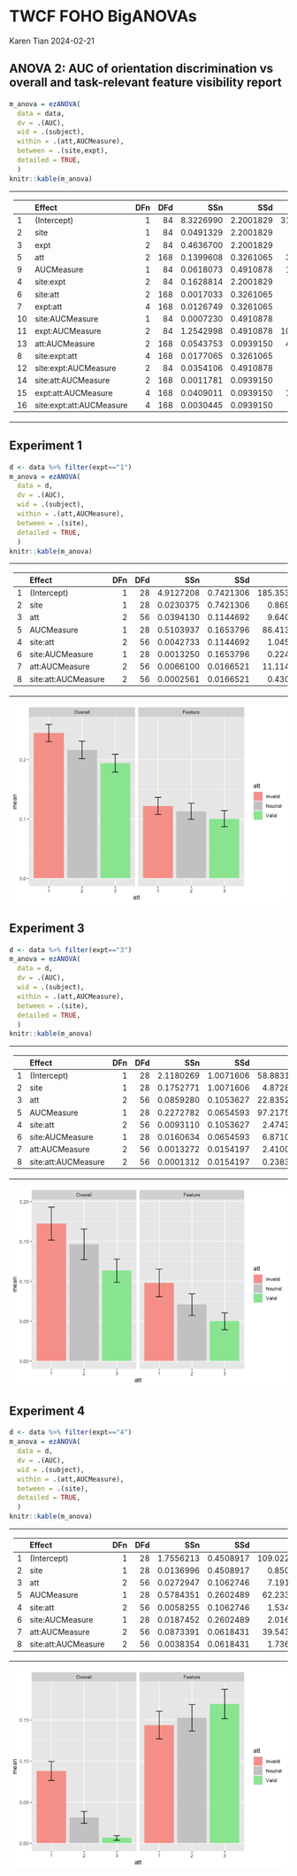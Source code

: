 TWCF FOHO BigANOVAs
================
Karen Tian
2024-02-21

## ANOVA 2: AUC of orientation discrimination vs overall and task-relevant feature visibility report

``` r
m_anova = ezANOVA(
  data = data,
  dv = .(AUC),
  wid = .(subject),
  within = .(att,AUCMeasure),
  between = .(site,expt),
  detailed = TRUE,
  )
knitr::kable(m_anova)
```

<table class="kable_wrapper">
<tbody>
<tr>
<td>

|     | Effect                   | DFn | DFd |       SSn |       SSd |           F |         p | p\<.05 |       ges |
|:----|:-------------------------|----:|----:|----------:|----------:|------------:|----------:|:-------|----------:|
| 1   | (Intercept)              |   1 |  84 | 8.3226990 | 2.2001829 | 317.7493583 | 0.0000000 | \*     | 0.7278910 |
| 2   | site                     |   1 |  84 | 0.0491329 | 2.2001829 |   1.8758258 | 0.1744597 |        | 0.0155463 |
| 3   | expt                     |   2 |  84 | 0.4636700 | 2.2001829 |   8.8511450 | 0.0003250 | \*     | 0.1296993 |
| 5   | att                      |   2 | 168 | 0.1399608 | 0.3261065 |  36.0517345 | 0.0000000 | \*     | 0.0430483 |
| 9   | AUCMeasure               |   1 |  84 | 0.0618073 | 0.4910878 |  10.5720619 | 0.0016534 | \*     | 0.0194785 |
| 4   | site:expt                |   2 |  84 | 0.1628814 | 2.2001829 |   3.1092952 | 0.0498077 | \*     | 0.0497473 |
| 6   | site:att                 |   2 | 168 | 0.0017033 | 0.3261065 |   0.4387360 | 0.6455877 |        | 0.0005471 |
| 7   | expt:att                 |   4 | 168 | 0.0126749 | 0.3261065 |   1.6324313 | 0.1683583 |        | 0.0040573 |
| 10  | site:AUCMeasure          |   1 |  84 | 0.0007230 | 0.4910878 |   0.1236642 | 0.7259744 |        | 0.0002323 |
| 11  | expt:AUCMeasure          |   2 |  84 | 1.2542998 | 0.4910878 | 107.2732686 | 0.0000000 | \*     | 0.2873149 |
| 13  | att:AUCMeasure           |   2 | 168 | 0.0543753 | 0.0939150 |  48.6346765 | 0.0000000 | \*     | 0.0171766 |
| 8   | site:expt:att            |   4 | 168 | 0.0177065 | 0.3261065 |   2.2804605 | 0.0627372 |        | 0.0056588 |
| 12  | site:expt:AUCMeasure     |   2 |  84 | 0.0354106 | 0.4910878 |   3.0284703 | 0.0537042 |        | 0.0112532 |
| 14  | site:att:AUCMeasure      |   2 | 168 | 0.0011781 | 0.0939150 |   1.0537378 | 0.3509248 |        | 0.0003785 |
| 15  | expt:att:AUCMeasure      |   4 | 168 | 0.0409011 | 0.0939150 |  18.2915088 | 0.0000000 | \*     | 0.0129754 |
| 16  | site:expt:att:AUCMeasure |   4 | 168 | 0.0030445 | 0.0939150 |   1.3615617 | 0.2494276 |        | 0.0009776 |

</td>
<td>

|     | Effect                   |         W |       p | p\<.05 |
|:----|:-------------------------|----------:|--------:|:-------|
| 5   | att                      | 0.7433823 | 4.5e-06 | \*     |
| 6   | site:att                 | 0.7433823 | 4.5e-06 | \*     |
| 7   | expt:att                 | 0.7433823 | 4.5e-06 | \*     |
| 8   | site:expt:att            | 0.7433823 | 4.5e-06 | \*     |
| 13  | att:AUCMeasure           | 0.6733233 | 1.0e-07 | \*     |
| 14  | site:att:AUCMeasure      | 0.6733233 | 1.0e-07 | \*     |
| 15  | expt:att:AUCMeasure      | 0.6733233 | 1.0e-07 | \*     |
| 16  | site:expt:att:AUCMeasure | 0.6733233 | 1.0e-07 | \*     |

</td>
<td>

|     | Effect                   |       GGe |   p\[GG\] | p\[GG\]\<.05 |       HFe |   p\[HF\] | p\[HF\]\<.05 |
|:----|:-------------------------|----------:|----------:|:-------------|----------:|----------:|:-------------|
| 5   | att                      | 0.7957870 | 0.0000000 | \*           | 0.8086782 | 0.0000000 | \*           |
| 6   | site:att                 | 0.7957870 | 0.6003589 |              | 0.8086782 | 0.6035348 |              |
| 7   | expt:att                 | 0.7957870 | 0.1820569 |              | 0.8086782 | 0.1811764 |              |
| 8   | site:expt:att            | 0.7957870 | 0.0784659 |              | 0.8086782 | 0.0773608 |              |
| 13  | att:AUCMeasure           | 0.7537631 | 0.0000000 | \*           | 0.7645530 | 0.0000000 | \*           |
| 14  | site:att:AUCMeasure      | 0.7537631 | 0.3350071 |              | 0.7645530 | 0.3358667 |              |
| 15  | expt:att:AUCMeasure      | 0.7537631 | 0.0000000 | \*           | 0.7645530 | 0.0000000 | \*           |
| 16  | site:expt:att:AUCMeasure | 0.7537631 | 0.2575259 |              | 0.7645530 | 0.2572183 |              |

</td>
</tr>
</tbody>
</table>

## Experiment 1

``` r
d <- data %>% filter(expt=="1")
m_anova = ezANOVA(
  data = d,
  dv = .(AUC),
  wid = .(subject),
  within = .(att,AUCMeasure),
  between = .(site),
  detailed = TRUE,
  )
knitr::kable(m_anova)
```

<table class="kable_wrapper">
<tbody>
<tr>
<td>

|     | Effect              | DFn | DFd |       SSn |       SSd |           F |         p | p\<.05 |       ges |
|:----|:--------------------|----:|----:|----------:|----------:|------------:|----------:|:-------|----------:|
| 1   | (Intercept)         |   1 |  28 | 4.9127208 | 0.7421306 | 185.3530593 | 0.0000000 | \*     | 0.8254797 |
| 2   | site                |   1 |  28 | 0.0230375 | 0.7421306 |   0.8691879 | 0.3591502 |        | 0.0216994 |
| 3   | att                 |   2 |  56 | 0.0394130 | 0.1144692 |   9.6407142 | 0.0002524 | \*     | 0.0365597 |
| 5   | AUCMeasure          |   1 |  28 | 0.5103937 | 0.1653796 |  86.4134572 | 0.0000000 | \*     | 0.3294935 |
| 4   | site:att            |   2 |  56 | 0.0042733 | 0.1144692 |   1.0452803 | 0.3583512 |        | 0.0040975 |
| 6   | site:AUCMeasure     |   1 |  28 | 0.0013250 | 0.1653796 |   0.2243288 | 0.6394334 |        | 0.0012741 |
| 7   | att:AUCMeasure      |   2 |  56 | 0.0066100 | 0.0166521 |  11.1145379 | 0.0000861 | \*     | 0.0063239 |
| 8   | site:att:AUCMeasure |   2 |  56 | 0.0002561 | 0.0166521 |   0.4305786 | 0.6522669 |        | 0.0002465 |

</td>
<td>

|     | Effect              |         W |         p | p\<.05 |
|:----|:--------------------|----------:|----------:|:-------|
| 3   | att                 | 0.9169504 | 0.3102193 |        |
| 4   | site:att            | 0.9169504 | 0.3102193 |        |
| 7   | att:AUCMeasure      | 0.9797571 | 0.7587497 |        |
| 8   | site:att:AUCMeasure | 0.9797571 | 0.7587497 |        |

</td>
<td>

|     | Effect              |       GGe |   p\[GG\] | p\[GG\]\<.05 |       HFe |   p\[HF\] | p\[HF\]\<.05 |
|:----|:--------------------|----------:|----------:|:-------------|----------:|----------:|:-------------|
| 3   | att                 | 0.9233187 | 0.0003888 | \*           | 0.9855805 | 0.0002737 | \*           |
| 4   | site:att            | 0.9233187 | 0.3541195 |              | 0.9855805 | 0.3575950 |              |
| 7   | att:AUCMeasure      | 0.9801587 | 0.0000982 | \*           | 1.0531850 | 0.0000861 | \*           |
| 8   | site:att:AUCMeasure | 0.9801587 | 0.6483195 |              | 1.0531850 | 0.6522669 |              |

</td>
</tr>
</tbody>
</table>

![](BigANOVA2_files/figure-gfm/expt1stats-1.png)<!-- -->

## Experiment 3

``` r
d <- data %>% filter(expt=="3")
m_anova = ezANOVA(
  data = d,
  dv = .(AUC),
  wid = .(subject),
  within = .(att,AUCMeasure),
  between = .(site),
  detailed = TRUE,
  )
knitr::kable(m_anova)
```

<table class="kable_wrapper">
<tbody>
<tr>
<td>

|     | Effect              | DFn | DFd |       SSn |       SSd |          F |         p | p\<.05 |       ges |
|:----|:--------------------|----:|----:|----------:|----------:|-----------:|----------:|:-------|----------:|
| 1   | (Intercept)         |   1 |  28 | 2.1180269 | 1.0071606 | 58.8831146 | 0.0000000 | \*     | 0.6396111 |
| 2   | site                |   1 |  28 | 0.1752771 | 1.0071606 |  4.8728662 | 0.0356455 | \*     | 0.1280629 |
| 3   | att                 |   2 |  56 | 0.0859280 | 0.1053627 | 22.8352435 | 0.0000001 | \*     | 0.0671664 |
| 5   | AUCMeasure          |   1 |  28 | 0.2272782 | 0.0654593 | 97.2175907 | 0.0000000 | \*     | 0.1599784 |
| 4   | site:att            |   2 |  56 | 0.0093110 | 0.1053627 |  2.4743851 | 0.0933784 |        | 0.0077417 |
| 6   | site:AUCMeasure     |   1 |  28 | 0.0160634 | 0.0654593 |  6.8710769 | 0.0140014 | \*     | 0.0132814 |
| 7   | att:AUCMeasure      |   2 |  56 | 0.0013272 | 0.0154197 |  2.4100578 | 0.0990700 |        | 0.0011109 |
| 8   | site:att:AUCMeasure |   2 |  56 | 0.0001312 | 0.0154197 |  0.2383126 | 0.7887514 |        | 0.0001100 |

</td>
<td>

|     | Effect              |         W |         p | p\<.05 |
|:----|:--------------------|----------:|----------:|:-------|
| 3   | att                 | 0.4421132 | 0.0000164 | \*     |
| 4   | site:att            | 0.4421132 | 0.0000164 | \*     |
| 7   | att:AUCMeasure      | 0.6398485 | 0.0024101 | \*     |
| 8   | site:att:AUCMeasure | 0.6398485 | 0.0024101 | \*     |

</td>
<td>

|     | Effect              |       GGe |   p\[GG\] | p\[GG\]\<.05 |       HFe |   p\[HF\] | p\[HF\]\<.05 |
|:----|:--------------------|----------:|----------:|:-------------|----------:|----------:|:-------------|
| 3   | att                 | 0.6418952 | 0.0000073 | \*           | 0.6593360 | 0.0000057 | \*           |
| 4   | site:att            | 0.6418952 | 0.1172215 |              | 0.6593360 | 0.1160020 |              |
| 7   | att:AUCMeasure      | 0.7352122 | 0.1161651 |              | 0.7659811 | 0.1140973 |              |
| 8   | site:att:AUCMeasure | 0.7352122 | 0.7198788 |              | 0.7659811 | 0.7293112 |              |

</td>
</tr>
</tbody>
</table>

![](BigANOVA2_files/figure-gfm/expt3stats-1.png)<!-- -->

## Experiment 4

``` r
d <- data %>% filter(expt=="4")
m_anova = ezANOVA(
  data = d,
  dv = .(AUC),
  wid = .(subject),
  within = .(att,AUCMeasure),
  between = .(site),
  detailed = TRUE,
  )
knitr::kable(m_anova)
```

<table class="kable_wrapper">
<tbody>
<tr>
<td>

|     | Effect              | DFn | DFd |       SSn |       SSd |           F |         p | p\<.05 |       ges |
|:----|:--------------------|----:|----:|----------:|----------:|------------:|----------:|:-------|----------:|
| 1   | (Intercept)         |   1 |  28 | 1.7556213 | 0.4508917 | 109.0226216 | 0.0000000 | \*     | 0.6663004 |
| 2   | site                |   1 |  28 | 0.0136996 | 0.4508917 |   0.8507343 | 0.3642247 |        | 0.0153418 |
| 3   | att                 |   2 |  56 | 0.0272947 | 0.1062746 |   7.1912914 | 0.0016605 | \*     | 0.0301082 |
| 5   | AUCMeasure          |   1 |  28 | 0.5784351 | 0.2602489 |  62.2334307 | 0.0000000 | \*     | 0.3968153 |
| 4   | site:att            |   2 |  56 | 0.0058255 | 0.1062746 |   1.5348281 | 0.2244194 |        | 0.0065818 |
| 6   | site:AUCMeasure     |   1 |  28 | 0.0187452 | 0.2602489 |   2.0167802 | 0.1666084 |        | 0.0208743 |
| 7   | att:AUCMeasure      |   2 |  56 | 0.0873391 | 0.0618431 |  39.5435408 | 0.0000000 | \*     | 0.0903573 |
| 8   | site:att:AUCMeasure |   2 |  56 | 0.0038354 | 0.0618431 |   1.7364880 | 0.1854872 |        | 0.0043431 |

</td>
<td>

|     | Effect              |         W |         p | p\<.05 |
|:----|:--------------------|----------:|----------:|:-------|
| 3   | att                 | 0.5154259 | 0.0001301 | \*     |
| 4   | site:att            | 0.5154259 | 0.0001301 | \*     |
| 7   | att:AUCMeasure      | 0.3979374 | 0.0000040 | \*     |
| 8   | site:att:AUCMeasure | 0.3979374 | 0.0000040 | \*     |

</td>
<td>

|     | Effect              |       GGe |   p\[GG\] | p\[GG\]\<.05 |       HFe |   p\[HF\] | p\[HF\]\<.05 |
|:----|:--------------------|----------:|----------:|:-------------|----------:|----------:|:-------------|
| 3   | att                 | 0.6735939 | 0.0060627 | \*           | 0.6953946 | 0.0055574 | \*           |
| 4   | site:att            | 0.6735939 | 0.2282906 |              | 0.6953946 | 0.2282946 |              |
| 7   | att:AUCMeasure      | 0.6241953 | 0.0000001 | \*           | 0.6392761 | 0.0000000 | \*           |
| 8   | site:att:AUCMeasure | 0.6241953 | 0.1971051 |              | 0.6392761 | 0.1968180 |              |

</td>
</tr>
</tbody>
</table>

![](BigANOVA2_files/figure-gfm/expt4stats-1.png)<!-- -->
